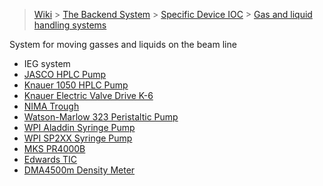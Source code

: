 > [Wiki](Home) > [The Backend System](The-Backend-System) > [Specific Device IOC](Specific-Device-IOC) > [Gas and liquid handling systems](Gas-And-Liquid-Handling-Systems)

System for moving gasses and liquids on the beam line

- IEG system
- [JASCO HPLC Pump](JASCO-PU--4180-HPLC-Pump)
- [Knauer 1050 HPLC Pump](Knauer-1050-HPLC-Pump)
- [Knauer Electric Valve Drive K-6](Knauer-k-6)
- [NIMA Trough](NIMA-Trough)
- [Watson-Marlow 323 Peristaltic Pump](Watson-Marlow-323-Peristaltic-Pump)
- [WPI Aladdin Syringe Pump](WPI-Aladdin-Syringe-Pump)
- [WPI SP2XX Syringe Pump](WPI-SP2XX-Syringe-Pump)
- [MKS PR4000B](MKS_PR4000B)
- [Edwards TIC](Edwards-Turbo-Instrument-Controller)
- [DMA4500m Density Meter](DMA4500m-Density-Meter)


